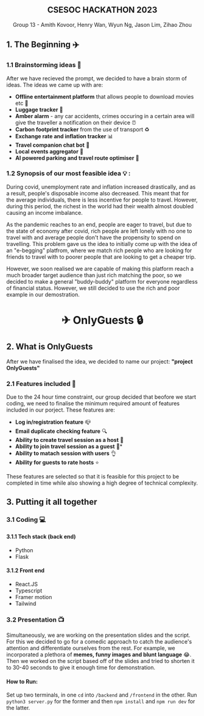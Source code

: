 <h2 align="center">CSESOC HACKATHON 2023</h2>




<p style="text-align: center;">Group 13 - Amith Kovoor, Henry Wan, Wyun Ng, Jason Lim, Zihao Zhou</p>

##  **1. The Beginning** :airplane:
### **1.1 Brainstorming ideas** :brain:
After we have recieved the prompt, we decided to have a brain storm of ideas. The ideas we came up with are: 

* **Offline entertainment platform** that allows people to download movies etc :movie_camera:
* **Luggage tracker** :briefcase:
* **Amber alarm** - any car accidents, crimes occuring in a certain area will give the traveller a notification on their device :alarm_clock:
* **Carbon footprint tracker** from the use of  transport :recycle:
* **Exchange rate and inflation tracker** :bar_chart:
* **Travel companion chat bot** :robot:
* **Local events aggregator** :satellite:
* **AI powered parking and travel route optimiser** :red_car:


### **1.2 Synopsis of our most feasible idea** :bulb: :
During covid, unemployment rate and inflation increased drastically, and as a result, people's disposable income also decreased. This meant that for the average individuals, there is less incentive for people to travel. However, during this period, the richest in the world had their wealth almost doubled causing an income imbalance. 

As the pandemic reaches to an end, people are eager to travel, but due to the state of economy after covid, rich people are left lonely with no one to travel with and average people don't have the propensity to spend on travelling. This problem gave us the idea to initially come up with the idea of an "e-begging" platfrom, where we match rich people who are looking for friends to travel with to poorer people that are looking to get a cheaper trip. 

However, we soon realised we are capable of making this platform reach a much broader target audience than just rich matching the poor, so we decided to make a general "buddy-buddy" platform for everyone regardless of financial status. However, we still decided to use the rich and poor example in our demostration.


<h1 align="center">
 <span style="font.style = italics;">&#x2708 OnlyGuests &#x1F512</span>
</h1>

## **2. What is OnlyGuests**

After we have finalised the idea, we decided to name our project: **"project OnlyGuests"**
### **2.1 Features included** :wrench: 
Due to the 24 hour time constraint, our group decided that beofore we start coding, we need to finalise the minimum required amount of features included in our porject. These features are:

* **Log in/registration feature** :mailbox_closed:
* **Email duplicate checking feature** :mag: 
* **Ability to create travel session as a host** :dizzy:
* **Ability to join travel session as a guest** :walking:* 
* **Ability to matach session with users** :ok_hand:
* **Ability for guests to rate hosts** :star:

These features are selected so that it is feasible for this project to be completed in time while also showing a high degree of technical complexity.

## **3. Putting it all together**
### **3.1 Coding** :computer:
#### **3.1.1 Tech stack (back end)**


* Python
* Flask

#### **3.1.2 Front end**

* React.JS
* Typescript
* Framer motion
* Tailwind
### **3.2 Presentation** :tv:
Simultaneously, we are working on the presentation slides and the script. For this we decided to go for a comedic approach to catch the audience's attention and differentiate ourselves from the rest. For example, we incorporated a plethora of **memes, funny images and blunt language** :joy:. Then we worked on the script based off of the slides and tried to shorten it to 30-40 seconds to give it enough time for demonstration.


#### How to Run:
Set up two terminals, in one `cd` into `/backend` and `/frontend` in the other. Run `python3 server.py` for the former and then `npm install` and `npm run dev` for the latter.
